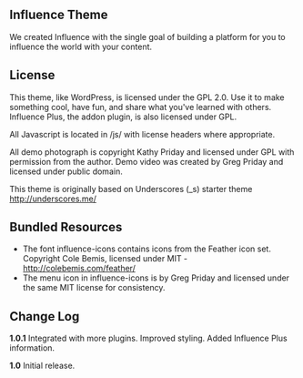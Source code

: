 Influence Theme
---------------
We created Influence with the single goal of building a platform for you to influence the world with your content.

License
---------------
This theme, like WordPress, is licensed under the GPL 2.0. Use it to make something cool, have fun, and share what you've learned with others. Influence Plus, the addon plugin, is also licensed under GPL.

All Javascript is located in /js/ with license headers where appropriate.

All demo photograph is copyright Kathy Priday and licensed under GPL with permission from the author. Demo video was created by Greg Priday and licensed under public domain.

This theme is originally based on Underscores (_s) starter theme http://underscores.me/

Bundled Resources
---------------
* The font influence-icons contains icons from the Feather icon set. Copyright Cole Bemis, licensed under MIT - http://colebemis.com/feather/
* The menu icon in influence-icons is by Greg Priday and licensed under the same MIT license for consistency.

Change Log
---------------

**1.0.1**
Integrated with more plugins.
Improved styling.
Added Influence Plus information.

**1.0**
Initial release.